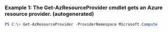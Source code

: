 ### Example 1: The Get-AzResourceProvider cmdlet gets an Azure resource provider. (autogenerated)
```powershell
PS C:\> Get-AzResourceProvider -ProviderNamespace Microsoft.Compute
```

